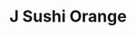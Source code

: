---
layout: place
title: "J Sushi Orange"
permalink: /california/orange/j-sushi-orange.html
stateAbbr: CA
stateName: California
cityName: Orange
seo:
  name: "J Sushi Orange"
  type: Restaurant
  links: null
description: "J Sushi Orange serves delicious sushi in Orange, California. Try fresh Japanese dishes for a great dining experience. "
place_id: ChIJ8b7oYNDZ3IARA9WD6aLGkkg
photos:
  - name: >-
      places/ChIJ8b7oYNDZ3IARA9WD6aLGkkg/photos/AeeoHcIgoTuXKroUUq9LtfYy1tbPDKMDWeL2M890wkEDlxgrrJdQJ56aImYAl47xLi-1f2tX0zGi2AbqboluDJ4fHxR6P8rFmmX1poZV0_t0l-D6ZRHCRNN6K3hwccOd98rQAZJ3RpO5ed2zOYFW-liT7C8IaR763nQoRh-aC0gYIEJMY8Vawclyyw1rMnV17utjd7gLOpsZjyG6WVDo30rqGEHzLlNR8DrrVTZBAkHr_ZJ-AP9RnQF0g_-D78-ZFnpzRtnVMY42QAL2smy3-DzOvlMPs_DaQDc81Vy3pcZ3KIcUmQNgV1VIteP-9yf1_IIT4qlKJj-PCYt6aacaTDyTzh-4zrp1uaQiJB-z0p77KZCDtIJr_L8vHYaBTA6s3JM3KYaFSDSGuGm0TsHqlyToLbXXFON7g8Qhgb6_sFUOEnQ
    widthPx: 3602
    heightPx: 3072
    authorAttributions:
      - displayName: joRnS henderson Google Maps Guide
        uri: https://maps.google.com/maps/contrib/112702523594924603504
        photoUri: >-
          https://lh3.googleusercontent.com/a-/ALV-UjXqe8YP5uOvhe7dT4JxS-38qgDrW9Lj3HjJGvvns6KCJEmyQN3otQ=s100-p-k-no-mo
    flagContentUri: >-
      https://www.google.com/local/imagery/report/?cb_client=maps_api_places.places_api&image_key=!1e10!2sCIHM0ogKEICAgIDb_MyNeA&hl=en-US
    googleMapsUri: >-
      https://www.google.com/maps/place//data=!3m4!1e2!3m2!1sCIHM0ogKEICAgIDb_MyNeA!2e10!4m2!3m1!1s0x80dcd9d060e8bef1:0x4892c6a2e983d503
  - name: >-
      places/ChIJ8b7oYNDZ3IARA9WD6aLGkkg/photos/AeeoHcITF_gJF5p70vg-6Wk66Wr3ICWWsJOxh0OHdJ8iJSqZBgMUfTqF6MXrvcQdk_S9sM0h5vSXPuYokTMbYxHR-1DJ8_q8x4uxkPKQRxPP-rXe35ktLKMIOgnEKhCKNPj-82IGrvSkxxsr5MJ7wCZyt9HNVdkfj1rH9slw_ZEHuviHVQweF2I6ptyEUnY1VisKEVNfzLZxBVIDuIdnsAk1l_hr7zBv3ejG8IL8_HneneCPZxrEjb0yKPVAoHE6QunqilS8q0SIVSexNzfbV-dVPmARNwEC7SFkZnV1sZ8OQ8OglQ
    widthPx: 3024
    heightPx: 3411
    authorAttributions:
      - displayName: J Sushi Orange
        uri: https://maps.google.com/maps/contrib/106759719400273298997
        photoUri: >-
          https://lh3.googleusercontent.com/a/ACg8ocJZZBBB2TEd8hKelgnH8RaqEL0J-Lnx_EgFFuhOCiOw4SbnYg=s100-p-k-no-mo
    flagContentUri: >-
      https://www.google.com/local/imagery/report/?cb_client=maps_api_places.places_api&image_key=!1e10!2sAF1QipON3AuFkOUMghELWt7XLiPy1QlgnSJK2X8Zr2M2&hl=en-US
    googleMapsUri: >-
      https://www.google.com/maps/place//data=!3m4!1e2!3m2!1sAF1QipON3AuFkOUMghELWt7XLiPy1QlgnSJK2X8Zr2M2!2e10!4m2!3m1!1s0x80dcd9d060e8bef1:0x4892c6a2e983d503
  - name: >-
      places/ChIJ8b7oYNDZ3IARA9WD6aLGkkg/photos/AeeoHcLL4_L9Qn138Fg0szDMpU7UKjPDfOmXRUjZNIrciTFHfsSK9V-r4Sy5NzXHfLu_h5-SwZ-EzBgZiFu2h7NH2rV6DH8nsBLXj-90dDSQthFJqhHJmD3lxqTEFHto31EMs6glizT3-by6cWZgfEFtL60vOGhPp3_wQey0XOXu4zNUTxnrfrSd6FoXvmWC4cio5kioDmB3gAZn9aYlT3skP3F6_jzvn8kevyT6GL2hTuxylkc_EtHNlmDwJQyqifM6jxwB4TB3cuYkjS3I9u9I8SuxAGKS_K4ER-sHcRTjNJVPLA
    widthPx: 3024
    heightPx: 1702
    authorAttributions:
      - displayName: J Sushi Orange
        uri: https://maps.google.com/maps/contrib/112497312727598412318
        photoUri: >-
          https://lh3.googleusercontent.com/a-/ALV-UjWTSiwhgFMZip39cS6XFwD0zeylJ3kD-da1bZ8lFDGpX-3CY6g=s100-p-k-no-mo
    flagContentUri: >-
      https://www.google.com/local/imagery/report/?cb_client=maps_api_places.places_api&image_key=!1e10!2sAF1QipP4IGR7D5YIz4hfWPlB8_caxPFfZNVHEZawl1xA&hl=en-US
    googleMapsUri: >-
      https://www.google.com/maps/place//data=!3m4!1e2!3m2!1sAF1QipP4IGR7D5YIz4hfWPlB8_caxPFfZNVHEZawl1xA!2e10!4m2!3m1!1s0x80dcd9d060e8bef1:0x4892c6a2e983d503
  - name: >-
      places/ChIJ8b7oYNDZ3IARA9WD6aLGkkg/photos/AeeoHcIZ5pcOHEPoXvbJvK05RUqSfzZxye3znnRdWKVPIrGWp9pyqOjLCm8w1k1QL0iCddAhUUdNlThdJtjc2aZ_xKFbhc_L5vQ_2-3lErGr5MxXN6QGA9RUIb89x7A6XrjbTcw2s1Pp3NVbu--ewaLTyNb0T9NxFQep0Eym7UvecJzyFo1XedNm89qwf0vOG2AqSGsT7vaety_ILyd_GkmiXSIjZaNeDmuV1ZJQSudbqGIxRtiCO78fkcNukn2V_IavAqxc7l58Xsalbwh8rv8rv8l3HTOt3Pi3dx7cWqVD2btAJ7IN6agE1x-xFxdtfoTtX6m7avWksSTMdZF3w4RqwfbtGiDpepSq-hw_z69fy9JtxMl6qkc_svAOknrq1M2y0eb1GgOwqXsm6L89lx5tLOkXrGn6fMgkKWH3modtt7dbGTHL
    widthPx: 4000
    heightPx: 3000
    authorAttributions:
      - displayName: Lizette Rodriguez
        uri: https://maps.google.com/maps/contrib/105894116915303925292
        photoUri: >-
          https://lh3.googleusercontent.com/a-/ALV-UjU-PHkOSIROdrzLqvApuHRFbq0EXb00GF0ZyNvOuQ3Ai0lCLlI_Zg=s100-p-k-no-mo
    flagContentUri: >-
      https://www.google.com/local/imagery/report/?cb_client=maps_api_places.places_api&image_key=!1e10!2sCIHM0ogKEICAgICNmaLf0QE&hl=en-US
    googleMapsUri: >-
      https://www.google.com/maps/place//data=!3m4!1e2!3m2!1sCIHM0ogKEICAgICNmaLf0QE!2e10!4m2!3m1!1s0x80dcd9d060e8bef1:0x4892c6a2e983d503
  - name: >-
      places/ChIJ8b7oYNDZ3IARA9WD6aLGkkg/photos/AeeoHcLrvXP55DzgvbpVkg1BVe9yJpYieW92WpZ0dLBovYKaBd3Abg-Se_5LldxQhOGPldYPvEpuNQv8whUYuqUaFhsLNmpdDoJ5Dk5MGpc9lzQn8NqfqKBNBtVS_cOP6aH3-y0KCqCtetn2HjH56OrFtm1vjgqyBY0wayoKYaAJMDIG0LitQiRiwCI3g5gaIGWw0QliWkUuw8VqJv9ZLbCLUH1GnPANNznKrLDCzAHNqGHFWP01Eo9FRi_sElVC-C2Si7z5JQ7MfYV1Dmo27uV6NHGkXCI0nIcl3U91E-Pojq9ly45I3UA9KTZ6eU8J1iidZKaGv01jDNR0Mf-H9GrKxsJkDGU-rC7AarVH1dplRp_ZK7lLlY50ptsE2s43jhjd16pQCx_W_a52XZ-uQISOMWqv7uvNLpkanlV0SGIFRGBvpA
    widthPx: 3024
    heightPx: 4032
    authorAttributions:
      - displayName: Alberto Peralta
        uri: https://maps.google.com/maps/contrib/106078780185422131475
        photoUri: >-
          https://lh3.googleusercontent.com/a-/ALV-UjVQwdqgvYQNaaoo9fwoDFu05_4XNVXa-b0i7vkrE8LvHP7d2zZybA=s100-p-k-no-mo
    flagContentUri: >-
      https://www.google.com/local/imagery/report/?cb_client=maps_api_places.places_api&image_key=!1e10!2sCIHM0ogKEICAgIDD8PyaMw&hl=en-US
    googleMapsUri: >-
      https://www.google.com/maps/place//data=!3m4!1e2!3m2!1sCIHM0ogKEICAgIDD8PyaMw!2e10!4m2!3m1!1s0x80dcd9d060e8bef1:0x4892c6a2e983d503
  - name: >-
      places/ChIJ8b7oYNDZ3IARA9WD6aLGkkg/photos/AeeoHcLiK3aamq9rg7vfl8dl_XqDE1lBYTsbZe7Da47_PdGU6GhWfgvS1kFoJXjbETDcXRW9hIJ4kp9O91WLmKldvIZYkSL85GQe_N1SqmKY7XethNdt5nnXV-90bxSNnO4H6_x5awnvqL_LPrqxS01rNCYh8kjlqjerjMal2VrfPH76KY_zwuS3zAD6QzrPp0Qxlh-LPZFJm0FzyNTaTIgYCizTxY18DNBKzhI45BPYRD4cErViyaWOze6IRmVs1cB2M29DgwjJp96rbkLsl-aGwB39zI0_oKzY6kfCoKHSv7lTcrtJOxyTW1mDpqSH2Xkdl0k9wyH99t0msRkyKa7oRTb32swXDpAndKZN_w-Pjfv_L691vOm8Fmw7XXBuSZF1qRKLX8QLXwTjPNorm8xqlrjqu4gO4lK9IVlp8ibZJrNmIA
    widthPx: 4000
    heightPx: 3000
    authorAttributions:
      - displayName: Alex H
        uri: https://maps.google.com/maps/contrib/108717611983137205138
        photoUri: >-
          https://lh3.googleusercontent.com/a-/ALV-UjUsLBtica60rZQSdCsihpocE85iBZv7bvPFku4qUC-JJ-Z-nw5Jug=s100-p-k-no-mo
    flagContentUri: >-
      https://www.google.com/local/imagery/report/?cb_client=maps_api_places.places_api&image_key=!1e10!2sCIHM0ogKEICAgIDZvbzNCw&hl=en-US
    googleMapsUri: >-
      https://www.google.com/maps/place//data=!3m4!1e2!3m2!1sCIHM0ogKEICAgIDZvbzNCw!2e10!4m2!3m1!1s0x80dcd9d060e8bef1:0x4892c6a2e983d503
  - name: >-
      places/ChIJ8b7oYNDZ3IARA9WD6aLGkkg/photos/AeeoHcIc4gTV8KAtvtsalX_HnOWHuJAku7OkPilUfZhRdKdKr46xwISGErQlEvk1soP4QgT8NKQro6uKwpSYuusVZ-WEmf3vshadVSGxyuE1ZuhUcRDmAPTLCtbMJSFgHA7aVRrNcxGtsMUC6_tRH7XVET1-j3e_fhP2DUyO_8Ucn9YgVT_iC-kRgWxlDUoL_gYRzY6yC8qWyLvSteEgnTBjS6_ReYJuH08YiTqPmiuZmVnLtHn8moH6-NewtlMOMaMEISZZbhcOx1kJ12wsLBcEHTQ3DaEqC7qFCjnmpWv_4uN9RBhVrzKya57yknKU7VdI7tBoCKGsBde-9TnvM33vGT_IYGLe0wJUWCUbBnEqFz-H7HN2TJciBJYvdDjJ6018tjm39moG5UWgqKh8ji3xMKlu52szMwL4UUNor6OHBl7iPAXY
    widthPx: 3024
    heightPx: 4032
    authorAttributions:
      - displayName: Sienna Baurez
        uri: https://maps.google.com/maps/contrib/114029766095325725873
        photoUri: >-
          https://lh3.googleusercontent.com/a-/ALV-UjXAAjdSohWCVBwtAmjSSAqaMyChAvHPfhhSrW7Z79gGpN0Lopz0=s100-p-k-no-mo
    flagContentUri: >-
      https://www.google.com/local/imagery/report/?cb_client=maps_api_places.places_api&image_key=!1e10!2sCIHM0ogKEICAgIDXi4jv6AE&hl=en-US
    googleMapsUri: >-
      https://www.google.com/maps/place//data=!3m4!1e2!3m2!1sCIHM0ogKEICAgIDXi4jv6AE!2e10!4m2!3m1!1s0x80dcd9d060e8bef1:0x4892c6a2e983d503
  - name: >-
      places/ChIJ8b7oYNDZ3IARA9WD6aLGkkg/photos/AeeoHcLJIslwWP2S-H8-GrE7udyLXHwKup-zLiLNFxFDW6R5othMRRQe73wnPj1T7Yf2kr0oApIjud0vjD7f8Zy238almymHvU1EwcbHZHLqg0pNL44tps9F_SxtX-QMwVav-XizfQ6jEbSpSHUn-TbRKh3a5sbDdb5t0HvniglqT0038JbsA-uVv-BbmlKay-AZxfR92K0UtwbG8JXM4iS6cUmPa-S_AoD3VaiR4K92FvwrBL0CGD_OJBkdQmUOAuP1QPkvvoJZ0dxnxpLHu2zURIZPLqWC6YVCaaPmHKbOUOMrzh2NCbDq7ygIIkowLBamiUremh0WdC-TGD7vGID_So7p5WlyJVSCOgqpkx47vIvWUDrhRLYTpvi8xKP5HDrt00udZyEZkPe9T1IbTMl2lml4hX1cdM_gAkoPQu7Z2FcIuqbq
    widthPx: 4160
    heightPx: 2080
    authorAttributions:
      - displayName: Georgia Castrellon
        uri: https://maps.google.com/maps/contrib/115850706131179232320
        photoUri: >-
          https://lh3.googleusercontent.com/a-/ALV-UjUv_qXIENRbqXXbLVSZ3ILXlSkdQabbvTnORBoQZZfrhcPl_W5n7A=s100-p-k-no-mo
    flagContentUri: >-
      https://www.google.com/local/imagery/report/?cb_client=maps_api_places.places_api&image_key=!1e10!2sCIHM0ogKEICAgIDE4ZWisQE&hl=en-US
    googleMapsUri: >-
      https://www.google.com/maps/place//data=!3m4!1e2!3m2!1sCIHM0ogKEICAgIDE4ZWisQE!2e10!4m2!3m1!1s0x80dcd9d060e8bef1:0x4892c6a2e983d503
  - name: >-
      places/ChIJ8b7oYNDZ3IARA9WD6aLGkkg/photos/AeeoHcKb-WnwKf-G4uVUQlBROng0R2whY5EugWhvSvNEhsnsoRSRyBWvxyDn3zgZye_Ajy1qn3-3T9TiFOQQwpUOEhh09BvzBLgZ6eMeTYrPGVAR0FRiIAf6nurqBFp-5bso8LyY6DcXwoG-Fs4icyY1JBieCItl_LajdEeyw2Um_RcoABdjcfQCTDQcjYhAnHFe6drPSV9tLY9vBR6BKHpBbcaRJK84cxg4VTwR4EKN0RcLkQfdRI45ONBY_cAV4kXkBPP9B30nykkeWixUauS7584nWRsPqUAFZdNrbnGlWGcdU9Rgao-Z6_DvaYo04IoWDQkRWRvj9XA8evURmYwnMc_SrkazcdvFvMuXCHpJkDu7JCmAZetyI-cKAwfPeato36fLH8vofBz9Kie_m4fsUBDY3wB3GwqfZ8OFTs4owyQgmg
    widthPx: 3024
    heightPx: 4032
    authorAttributions:
      - displayName: Gabriela B
        uri: https://maps.google.com/maps/contrib/113833885678312524184
        photoUri: >-
          https://lh3.googleusercontent.com/a-/ALV-UjXtB_DW9F2U7nLRakRoryYUygLPZQt--BeQoOalNNvq2BKjRkDoIw=s100-p-k-no-mo
    flagContentUri: >-
      https://www.google.com/local/imagery/report/?cb_client=maps_api_places.places_api&image_key=!1e10!2sCIHM0ogKEICAgICJl-2USQ&hl=en-US
    googleMapsUri: >-
      https://www.google.com/maps/place//data=!3m4!1e2!3m2!1sCIHM0ogKEICAgICJl-2USQ!2e10!4m2!3m1!1s0x80dcd9d060e8bef1:0x4892c6a2e983d503
  - name: >-
      places/ChIJ8b7oYNDZ3IARA9WD6aLGkkg/photos/AeeoHcKFTNMjWOGNIq-_6DPULf7ux5lMBXt5BgNlQKvyLplH3sHhI5PrAGorUcyc1vqrqZ2LdnAOVMFIXWTRjv03jGBmtlGn0d1YgU7InxIRcYWRPkFBkJkLSN1vFwkDBE4LL32dFpWlqhVdb9kacsTzrpvhVhnHVD0g7u4dxDLUIwNlxoCbyhb3o3lY3pbSFOADIiKO7Uk3NMNM7go5VZIw9_gv5r44wNwoNwYsAVW_t3zMLsdOpkkowmUqZR9N0rOUM9ik6C7QQicY908bgbGERZWjVSITJJfilk9BIfkUQRVbrkGtmM1icC35JgnJtTkToKFjk1nCrAKmdeer-dB9s-nwxPc3Uc2J45ZF6wj7DN7CDhyh3_kfv1gXtujL0YN0iHYm3v_P8g0dxS-9L6hbxcBUaSX_VP42S81nUKBOEcZgWg
    widthPx: 3000
    heightPx: 4000
    authorAttributions:
      - displayName: Serhii Hrytsenko
        uri: https://maps.google.com/maps/contrib/116638582877451819767
        photoUri: >-
          https://lh3.googleusercontent.com/a/ACg8ocJLfsNu3IM_GvU68i3BvBP-_XSeCKEUtMt6lmS0wOMT9I1auQ=s100-p-k-no-mo
    flagContentUri: >-
      https://www.google.com/local/imagery/report/?cb_client=maps_api_places.places_api&image_key=!1e10!2sCIHM0ogKEICAgIDp-5CEAQ&hl=en-US
    googleMapsUri: >-
      https://www.google.com/maps/place//data=!3m4!1e2!3m2!1sCIHM0ogKEICAgIDp-5CEAQ!2e10!4m2!3m1!1s0x80dcd9d060e8bef1:0x4892c6a2e983d503
address: 352 S Main St, Orange, CA 92868, USA
street: 352 S Main St
city: Orange
state: CA
zip: '92868'
country: USA
neighborhood: null
latitude: '33.783038'
longitude: '-117.867640'
accessibility_options:
  wheelchairAccessibleParking: true
  wheelchairAccessibleEntrance: true
  wheelchairAccessibleRestroom: true
  wheelchairAccessibleSeating: true
business_status: OPERATIONAL
name: J Sushi Orange
google_maps_links:
  directionsUri: >-
    https://www.google.com/maps/dir//''/data=!4m7!4m6!1m1!4e2!1m2!1m1!1s0x80dcd9d060e8bef1:0x4892c6a2e983d503!3e0
  placeUri: https://maps.google.com/?cid=5229460520335299843
  writeAReviewUri: >-
    https://www.google.com/maps/place//data=!4m3!3m2!1s0x80dcd9d060e8bef1:0x4892c6a2e983d503!12e1
  reviewsUri: >-
    https://www.google.com/maps/place//data=!4m4!3m3!1s0x80dcd9d060e8bef1:0x4892c6a2e983d503!9m1!1b1
  photosUri: >-
    https://www.google.com/maps/place//data=!4m3!3m2!1s0x80dcd9d060e8bef1:0x4892c6a2e983d503!10e5
primary_type: Sushi Restaurant
opening_hours:
  regular: null
  current: null
secondary_opening_hours:
  regular:
    weekdayDescriptions: null
    type: null
  current:
    weekdayDescriptions: null
    type: null
phone: null
price_level: null
price_range: null
rating: null
rating_count: 0
website: null
reviews: null
parking_options: null
payment_options: null
allow_dogs: null
curbside_pickup: null
delivery: null
dine_in: null
good_for_children: null
good_for_groups: null
good_for_sports: null
live_music: null
menu_for_children: null
outdoor_seating: null
reservable: null
restroom: null
serves_beer: null
serves_breakfast: null
serves_brunch: null
serves_cocktails: null
serves_coffee: null
serves_dinner: null
serves_dessert: null
serves_lunch: null
serves_vegetarian_food: null
serves_wine: null
takeout: null
update_category: essentials
summary: null

---